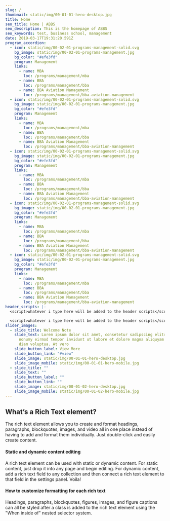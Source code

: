 ```yaml
---
slug: /
thumbnail: static/img/00-01-01-hero-desktop.jpg
title: Home
seo_title: Home | ABBS
seo_description: This is the homepage of ABBS
seo_keywords: test, business school, management
date: 2019-03-17T19:31:20.591Z
program_accordion:
  - icon: static/img/00-02-01-programs-management-solid.svg
    bg_image: static/img/00-02-01-programs-management.jpg
    bg_color: "#efe3fd"
    program: Management
    links:
      - name: MBA
        loc: /programs/management/mba
      - name: BBA
        loc: /programs/management/bba
      - name: BBA Aviation Management
        loc: /programs/management/bba-aviation-management
  - icon: static/img/00-02-01-programs-management-solid.svg
    bg_image: static/img/00-02-01-programs-management.jpg
    bg_color: "#efe3fd"
    program: Management
    links:
      - name: MBA
        loc: /programs/management/mba
      - name: BBA
        loc: /programs/management/bba
      - name: BBA Aviation Management
        loc: /programs/management/bba-aviation-management
  - icon: static/img/00-02-01-programs-management-solid.svg
    bg_image: static/img/00-02-01-programs-management.jpg
    bg_color: "#efe3fd"
    program: Management
    links:
      - name: MBA
        loc: /programs/management/mba
      - name: BBA
        loc: /programs/management/bba
      - name: BBA Aviation Management
        loc: /programs/management/bba-aviation-management
  - icon: static/img/00-02-01-programs-management-solid.svg
    bg_image: static/img/00-02-01-programs-management.jpg
    bg_color: "#efe3fd"
    program: Management
    links:
      - name: MBA
        loc: /programs/management/mba
      - name: BBA
        loc: /programs/management/bba
      - name: BBA Aviation Management
        loc: /programs/management/bba-aviation-management
  - icon: static/img/00-02-01-programs-management-solid.svg
    bg_image: static/img/00-02-01-programs-management.jpg
    bg_color: "#efe3fd"
    program: Management
    links:
      - name: MBA
        loc: /programs/management/mba
      - name: BBA
        loc: /programs/management/bba
      - name: BBA Aviation Management
        loc: /programs/management/bba-aviation-management
header_scripts: |-
  <script>whatever i type here will be added to the header scripts</script>

  <script>whatever i type here will be added to the header scripts</script>
slider_images:
  - slide_title: Welcome Note
    slide_text: Lorem ipsum dolor sit amet, consetetur sadipscing elitr, sed diam
      nonumy eirmod tempor invidunt ut labore et dolore magna aliquyam erat, sed
      diam voluptua. At vero
    slide_button_label: View More
    slide_button_link: "#view"
    slide_image: static/img/00-01-01-hero-desktop.jpg
    slide_image_mobile: static/img/00-01-01-hero-mobile.jpg
  - slide_title: ""
    slide_text: ""
    slide_button_label: ""
    slide_button_link: ""
    slide_image: static/img/00-01-02-hero-desktop.jpg
    slide_image_mobile: static/img/00-01-02-hero-mobile.jpg
---
```

<h2>What’s a Rich Text element?</h2>
            <p>The rich text element allows you to create and format headings, paragraphs, blockquotes, images, and video all in one place instead of having to add and format them individually. Just double-click and easily create content.</p>
            <h4>Static and dynamic content editing</h4>
            <p>A rich text element can be used with static or dynamic content. For static content, just drop it into any page and begin editing. For dynamic content, add a rich text field to any collection and then connect a rich text element to that field in the settings panel. Voila!</p>
            <h4>How to customize formatting for each rich text</h4>
            <p>Headings, paragraphs, blockquotes, figures, images, and figure captions can all be styled after a class is added to the rich text element using the &quot;When inside of&quot; nested selector system.</p>
            <h2>‍</h2>